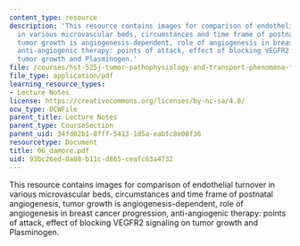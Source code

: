 ```yaml
---
content_type: resource
description: 'This resource contains images for comparison of endothelial turnover
  in various microvascular beds, circumstances and time frame of postnatal angiogenesis,
  tumor growth is angiogenesis-dependent, role of angiogenesis in breast cancer progression,
  anti-angiogenic therapy: points of attack, effect of blocking VEGFR2 signaling on
  tumor growth and Plasminogen.'
file: /courses/hst-525j-tumor-pathophysiology-and-transport-phenomena-fall-2005/93bc26ed0a88b11cd865ceafc63a4732_06_damore.pdf
file_type: application/pdf
learning_resource_types:
- Lecture Notes
license: https://creativecommons.org/licenses/by-nc-sa/4.0/
ocw_type: OCWFile
parent_title: Lecture Notes
parent_type: CourseSection
parent_uid: 34fd02b1-8fff-5413-1d5a-eabfc8e08f36
resourcetype: Document
title: 06_damore.pdf
uid: 93bc26ed-0a88-b11c-d865-ceafc63a4732
---
```

This resource contains images for comparison of endothelial turnover in various microvascular beds, circumstances and time frame of postnatal angiogenesis, tumor growth is angiogenesis-dependent, role of angiogenesis in breast cancer progression, anti-angiogenic therapy: points of attack, effect of blocking VEGFR2 signaling on tumor growth and Plasminogen.